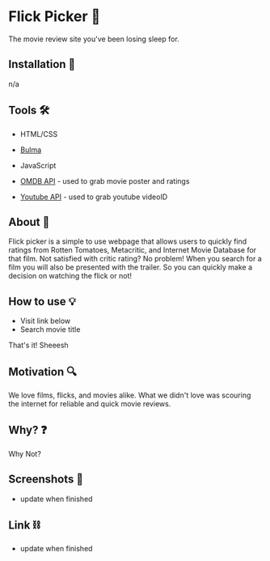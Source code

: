 # Flick Picker 🎥

The movie review site you've been losing sleep for.

## Installation 📲

n/a

## Tools 🛠

- HTML/CSS

- [Bulma](https://bulma.io/)

- JavaScript

- [OMDB API](https://www.omdbapi.com/) - used to grab movie poster and ratings

- [Youtube API](https://developers.google.com/youtube/v3) - used to grab youtube videoID

## About 📝

Flick picker is a simple to use webpage that allows users to quickly find ratings from Rotten Tomatoes, Metacritic, and Internet Movie Database for that film. Not satisfied with critic rating? No problem! When you search for a film you will also be presented with the trailer. So you can quickly make a decision on watching the flick or not!

## How to use 💡

- Visit link below
- Search movie title

That's it! Sheeesh

## Motivation 🔍

We love films, flicks, and movies alike. What we didn't love was scouring the internet for reliable and quick movie reviews.

## Why? ❓

Why Not?

## Screenshots 📸

- update when finished

## Link ⛓

- update when finished
